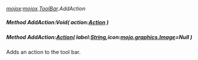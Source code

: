 _[mojox](../../modules/mojox/mojox-module.md):[mojox](../../modules/mojox/mojox-module.md).[ToolBar](../../modules/mojox/mojox-toolbar.md).AddAction_
##### Method AddAction:Void( action:[Action](../../modules/mojox/mojox-action.md) )
##### Method AddAction:[Action](../../modules/mojox/mojox-action.md)( label:[String](../../modules/wonkey/wonkey-types-string.md),icon:[mojo.graphics.Image](../../modules/mojo/mojo-graphics-image.md)=Null )
Adds an action to the tool bar.
